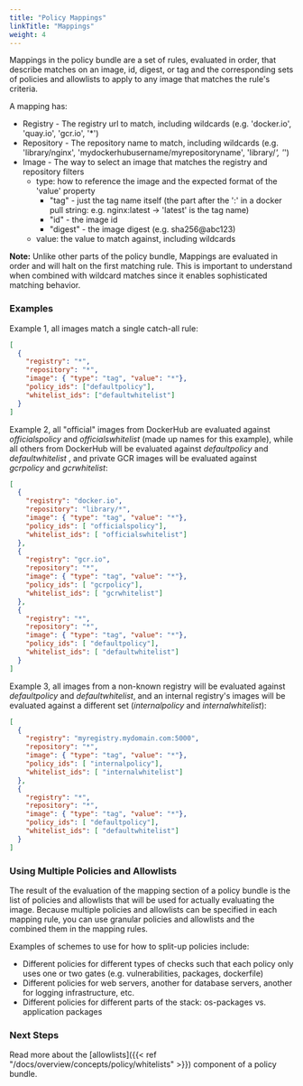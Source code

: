 ```yaml
---
title: "Policy Mappings"
linkTitle: "Mappings"
weight: 4
---
```


Mappings in the policy bundle are a set of rules, evaluated in order, that describe matches on an image, id, digest, or tag and the corresponding sets of policies and allowlists to apply to any image that matches the rule's criteria.

A mapping has:

- Registry - The registry url to match, including wildcards (e.g. 'docker.io', 'quay.io', 'gcr.io', '*')
- Repository - The repository name to match, including wildcards (e.g. 'library/nginx', 'mydockerhubusername/myrepositoryname', 'library/*', '*')
- Image - The way to select an image that matches the registry and repository filters
    - type: how to reference the image and the expected format of the 'value' property
        - "tag" - just the tag name itself (the part after the ':' in a docker pull string: e.g. nginx:latest -> 'latest' is the tag name)
        - "id" - the image id
        - "digest" - the image digest (e.g. sha256@abc123)
    - value: the value to match against, including wildcards

**Note:** Unlike other parts of the policy bundle, Mappings are evaluated in order and will halt on the first matching rule. This is important to understand when combined with wildcard matches since it enables sophisticated matching behavior.

### Examples

Example 1, all images match a single catch-all rule:

```JSON
[
  {
    "registry": "*",
    "repository": "*",
    "image": { "type": "tag", "value": "*"},
    "policy_ids": ["defaultpolicy"],
    "whitelist_ids": ["defaultwhitelist"]
  }
]
```

Example 2, all "official" images from DockerHub are evaluated against *officialspolicy* and *officialswhitelist* (made up names for this example), while all others from DockerHub will be evaluated against *defaultpolicy* and *defaultwhitelist* , and private GCR images will be evaluated against *gcrpolicy* and *gcrwhitelist*:

```JSON
[
  {
    "registry": "docker.io",
    "repository": "library/*",
    "image": { "type": "tag", "value": "*"},
    "policy_ids": [ "officialspolicy"],
    "whitelist_ids": [ "officialswhitelist"]
  },
  {
    "registry": "gcr.io",
    "repository": "*",
    "image": { "type": "tag", "value": "*"},
    "policy_ids": [ "gcrpolicy"],
    "whitelist_ids": [ "gcrwhitelist"]
  },
  {
    "registry": "*",
    "repository": "*",
    "image": { "type": "tag", "value": "*"},
    "policy_ids": [ "defaultpolicy"],
    "whitelist_ids": [ "defaultwhitelist"]
  }
]
```

Example 3, all images from a non-known registry will be evaluated against *defaultpolicy* and *defaultwhitelist*, and an internal registry's images will be evaluated against a different set (*internalpolicy* and *internalwhitelist*):

```JSON
[
  {
    "registry": "myregistry.mydomain.com:5000",
    "repository": "*",
    "image": { "type": "tag", "value": "*"},
    "policy_ids": [ "internalpolicy"],
    "whitelist_ids": [ "internalwhitelist"]
  },
  {
    "registry": "*",
    "repository": "*",
    "image": { "type": "tag", "value": "*"},
    "policy_ids": [ "defaultpolicy"],
    "whitelist_ids": [ "defaultwhitelist"]
  }
]
```

### Using Multiple Policies and Allowlists

The result of the evaluation of the mapping section of a policy bundle is the list of policies and allowlists that will be used for actually evaluating the image. Because multiple policies and allowlists can be specified in each mapping rule, you can use granular policies and allowlists and the combined them in the mapping rules. 

Examples of schemes to use for how to split-up policies include:

- Different policies for different types of checks such that each policy only uses one or two gates (e.g. vulnerabilities, packages, dockerfile)
- Different policies for web servers, another for database servers, another for logging infrastructure, etc.
- Different policies for different parts of the stack: os-packages vs. application packages

### Next Steps

Read more about the [allowlists]({{< ref "/docs/overview/concepts/policy/whitelists" >}}) component of a policy bundle.